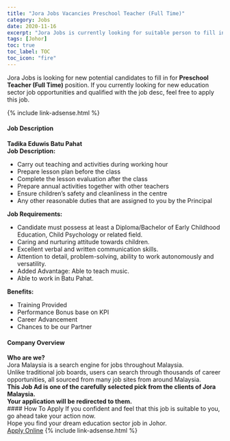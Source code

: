 ```yaml
---
title: "Jora Jobs Vacancies Preschool Teacher (Full Time)" 
category: Jobs 
date: 2020-11-16 
excerpt: "Jora Jobs is currently looking for suitable person to fill in the Preschool Teacher (Full Time) which positioned at Johor" 
tags: [Johor] 
toc: true 
toc_label: TOC 
toc_icon: "fire" 
--- 
```


<p>Jora Jobs is looking for new potential candidates to fill in for <b>Preschool Teacher (Full Time)</b> position. If you currently looking for new education sector job opportunities and qualified with the job desc, feel free to apply this job.
</p>{% include link-adsense.html %} 
 <div><div><div><h4>Job Description</h4></div></div><div><div><span><div><div><strong>Tadika Eduwis Batu Pahat</strong></div><div><strong>Job Description:</strong></div><ul><li>Carry out teaching and activities during working hour</li><li>Prepare lesson plan before the class</li><li>Complete the lesson evaluation after the class</li><li>Prepare annual activities together with other teachers</li><li>Ensure children&#8217;s safety and cleanliness in the centre</li><li>Any other reasonable duties that are assigned to you by the Principal</li></ul><div><strong>Job Requirements:</strong></div><ul><li>Candidate must possess at least a Diploma/Bachelor of Early Childhood Education, Child Psychology or related field.</li><li>Caring and nurturing attitude towards children.</li><li>Excellent verbal and written communication skills.</li><li>Attention to detail, problem-solving, ability to work autonomously and versatility.</li><li>Added Advantage: Able to teach music.</li><li>Able to work in Batu Pahat.</li></ul><div><strong>Benefits:</strong></div><ul><li>Training Provided</li><li>Performance Bonus base on KPI</li><li>Career Advancement</li><li>Chances to be our Partner</li></ul></div></span></div></div></div> 
<div><div><div><h4>Company Overview</h4></div></div><div><div><span><div><div>
<strong>Who are we?</strong></div>
<div>
	Jora Malaysia is a search engine for jobs throughout Malaysia.<br>
	Unlike traditional job boards, users can search through thousands of career opportunities, all sourced from many job sites from around Malaysia.&#160;</div>
<div>
<div>
<strong>This Job Ad is one of the carefully selected pick from the clients of Jora Malaysia.</strong></div>
<div>
<strong>Your application will be redirected to them.</strong></div>
</div></div></span></div></div></div> 
#### How To Apply 
If you confident and feel that this job is suitable to you, go ahead take your action now. <br/> 
Hope you find your dream education sector job in Johor. <br/> 
<a href="https://www.jobstreet.com.my/en/job/preschool-teacher-full-time-4424883?jobId=jobstreet-my-job-4424883&sectionRank=11&token=0~89a5f92b-ced3-4436-88bb-1715de411ece&fr=SRP%20View%20In%20New%20Ta" class="btn btn--info" target="_blank" rel="nofollow noopenner">Apply Online</a> 
{% include link-adsense.html %} 